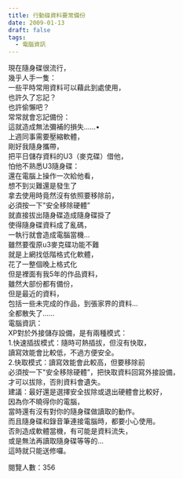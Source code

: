 ```yaml
---
title: 行動碟資料要常備份
date: 2009-01-13
draft: false
tags:
  - 電腦資訊
---
```

現在隨身碟很流行，  
幾乎人手一隻：  
一些平時常用資料可以藉此到處使用，  
也許久了忘記？  
也許偷懶吧？  
常常就會忘記備份：  
這就造成無法彌補的損失……•  
上週同事需要壓縮軟體，  
剛好我隨身攜帶，  
把平日儲存資料的U3（麥克碟）借他，  
怕他不熟悉U3隨身碟：  
還在電腦上操作一次給他看，  
想不到災難還是發生了  
拿去使用時竟然沒有依照要移除前，  
必須按一下"安全移除硬體”  
就直接拔出隨身碟造成隨身碟掛了  
使得隨身碟資料成了亂碼，  
一執行就會造成電腦當機…  
雖然要復原u3麥克碟功能不難  
就是上網找低階格式化軟體，  
花了一整個晚上格式化  
但是裡面有我5年的作品資料，  
雖然大部份都有備份，  
但是最近的資料，  
包括一些未完成的作品，到張家界的資料…  
全都散失了……  
電腦資訊：  
XP對於外接儲存設備，是有兩種模式：  
1.快速插拔模式：隨時可熱插拔，但沒有快取，  
讀寫效能會比較低，不過方便安全。  
2.快取模式：讀寫效能會此較高，但要移除前  
必須按一下"安全移除硬體”，把快取資料回寫外接設備，  
才可以拔除，否則資料會遺失。  
建議：最好還是選擇安全拔除或退出硬體會比較好，  
因為你不曉得你的電腦，  
當時還有沒有對你的隨身碟做讀取的動作。  
而且隨身碟和錄音筆連接電腦時，都要小心使用。  
否則造成軟體當機，有可能是資料流失，  
或是無法再讀取隨身碟等等的…  
這時就只能送修囉。  

閱覽人數：356